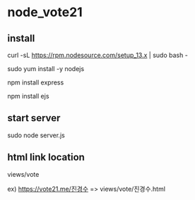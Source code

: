 # node_vote21


## install 

curl -sL https://rpm.nodesource.com/setup_13.x | sudo bash -

sudo yum install -y nodejs

npm install express

npm install ejs

## start server

sudo node server.js

## html link location

views/vote

ex) https://vote21.me/진경수 => views/vote/진경수.html

